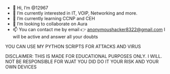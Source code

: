 - 👋 Hi, I’m @12967 
- 👀 I’m currently interested in IT, VOIP, Networking and more. 
- 🌱 I’m currently learning CCNP and CEH
- 💞️ I’m looking to collaborate on Aura
- 📫 You can contact me by email 👉 anonymoushacker8322@gmail.com 
     I will be active and answer all your doubts 

<!---
12967/12967 is a ✨ special ✨ repository because its `README.md` (this file) appears on your GitHub profile.
You can click the Preview link to take a look at your changes.
--->

YOU CAN USE MY PYTHON SCRIPTS FOR ATTACKS AND VIRUS

DISCLAIMER: THIS IS MADE FOR EDUCATIONAL PURPOSES ONLY. 
            I WILL. NOT BE RESPONSIBLE FOR WJAT YOU DID
            DO IT YOUR RISK AND YOUR OWN DEVICES 
